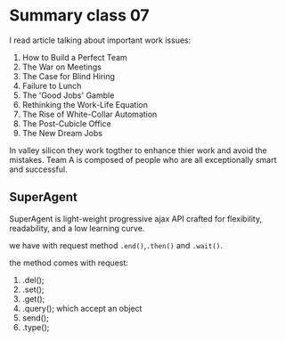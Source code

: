# Summary class 07

I read article talking about important work issues:
1. How to Build a Perfect Team
2. The War on Meetings
3. The Case for Blind Hiring
4. Failure to Lunch
5. The 'Good Jobs' Gamble
6. Rethinking the Work-Life Equation
7. The Rise of White-Collar Automation
8. The Post-Cubicle Office
9. The New Dream Jobs

In valley silicon they work togther to enhance thier work and avoid the mistakes. Team A is composed of people who are all exceptionally smart and successful.

## SuperAgent
SuperAgent is light-weight progressive ajax API crafted for flexibility, readability, and a low learning curve.

we have with request method `.end()`,`.then()` and `.wait()`.

the method comes with request:
1. .del();
2. .set();
3. .get();
4. .query(); which accept an object
5. send();
6. .type();